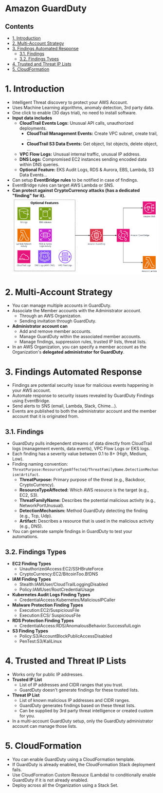 # Amazon GuardDuty <!-- omit in toc -->

## Contents <!-- omit in toc -->

- [1. Introduction](#1-introduction)
- [2. Multi-Account Strategy](#2-multi-account-strategy)
- [3. Findings Automated Response](#3-findings-automated-response)
  - [3.1. Findings](#31-findings)
  - [3.2. Findings Types](#32-findings-types)
- [4. Trusted and Threat IP Lists](#4-trusted-and-threat-ip-lists)
- [5. CloudFormation](#5-cloudformation)

# 1. Introduction

- Intelligent Threat discovery to protect your AWS Account.
- Uses Machine Learning algorithms, anomaly detection, 3rd party data.
- One click to enable (30 days trial), no need to install software.
- **Input data includes**
  - **CloudTrail Events Logs:** Unusual API calls, unauthorized deployments.
    - **CloudTrail Management Events:** Create VPC subnet, create trail, ...
    - **CloudTrail S3 Data Events:** Get object, list objects, delete object, ...
  - **VPC Flow Logs:** Unusual internal traffic, unusual IP address.
  - **DNS Logs:** Compromised EC2 instances sending encoded data within DNS queries.
  - **Optional Feature:** EKS Audit Logs, RDS & Aurora, EBS, Lambda, S3 Data Events...
- Can setup **EventBridge rules** to be notified in case of findings.
- EventBridge rules can target AWS Lambda or SNS.
- **Can protect against CryptoCurrency attacks (has a dedicated "finding" for it).**
  ![Amazon GuardDuty Diagram](/Images/Security,%20Identity,%20&%20Compliance/AmazonGuardDutyDiagram.png)

# 2. Multi-Account Strategy

- You can manage multiple accounts in GuardDuty.
- Associate the Member accounts with the Administrator account.
  - Through an AWS Organization.
  - Sending invitation through GuardDuty.
- **Administrator account can**
  - Add and remove member accounts.
  - Manage GuardDuty within the associated member accounts.
  - Manage findings, suppression rules, trusted IP lists, threat lists.
- In an AWS Organization, you can specify a member account as the Organization's **delegated administrator for GuardDuty**.

# 3. Findings Automated Response

- Findings are potential security issue for malicious events happening in your AWS account.
- Automate response to security issues revealed by GuardDuty Findings using EventBridge.
- Send alerts to SNS (email, Lambda, Slack, Chime...).
- Events are published to both the administrator account and the member account that it is originated from.

## 3.1. Findings

- GuardDuty pulls independent streams of data directly from CloudTrail logs (management events, data events), VPC Flow Logs or EKS logs.
- Each finding has a severity value between 0.1 to 8+ (High, Medium, Low).
- Finding naming convention: `ThreatPurpose:ResourceTypeAffected/ThreatFamilyName.DetectionMechanism!Artifact`.
  - **ThreatPurpose:** Primary purpose of the threat (e.g., Backdoor, CryptoCurrency).
  - **ResourceTypeAffected:** Which AWS resource is the target (e.g., EC2, S3).
  - **ThreatFamilyName:** Describes the potential malicious activity (e.g., NetworkPortUnusual).
  - **DetectionMechanism:** Method GuardDuty detecting the finding (e.g., Tcp, Udp).
  - **Artifact:** Describes a resource that is used in the malicious activity (e.g., DNS).
- You can generate sample findings in GuardDuty to test your automations.

## 3.2. Findings Types

- **EC2 Finding Types**
  - UnauthorizedAccess:EC2/SSHBruteForce
  - CryptoCurrency:EC2/BitcoinToo.B!DNS
- **IAM Finding Types**
  - Stealth:IAMUser/CloudTrailLoggingDisabled
  - Policy:IAMUser/RootCredentialUsage
- **Kubernetes Audit Logs Finding Types**
  - CredentialAccess:Kubernetes/MaliciousIPCaller
- **Malware Protection Finding Types**
  - Execution:EC2/SuspiciousFile
  - Execution:ECS/ SuspiciousFile
- **RDS Protection Finding Types**
  - CredentialAccess:RDS/AnomalousBehavior.SuccessfulLogin
- **S3 Finding Types**
  - Policy:S3/AccountBlockPublicAccessDisabled
  - PenTest:S3/KaliLinux

# 4. Trusted and Threat IP Lists

- Works only for public IP addresses.
- **Trusted IP List**
  - List of IP addresses and CIDR ranges that you trust.
  - GuardDuty doesn't generate findings for these trusted lists.
- **Threat IP List**
  - List of known malicious IP addresses and CIDR ranges.
  - GuardDuty generates findings based on these threat lists.
  - Can be supplied by 3rd party threat intelligence or created custom for you.
- In a multi-account GuardDuty setup, only the GuardDuty administrator account can manage those lists.

# 5. CloudFormation

- You can enable GuardDuty using a CloudFormation template.
- If GuardDuty is already enabled, the CloudFormation Stack deployment fails.
- Use CloudFormation Custom Resouce (Lambda) to conditionally enable GuardDuty if it is not already enabled.
- Deploy across all the Organization using a Stack Set.
